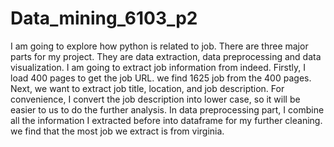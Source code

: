 # Data_mining_6103_p2
I am going to explore how python is related to job. There are three major parts for my project. They are data extraction, data preprocessing and data visualization. I am going to extract job information from indeed. Firstly, I load 400 pages to get the job URL. we find 1625 job from the 400 pages. Next, we want to extract job title, location, and job description. For convenience, I convert the job description into lower case, so it will be easier to us to do the further analysis. In data preprocessing part, I combine all the information I extracted before into dataframe for my further cleaning. we find that the most job we extract is from virginia.
